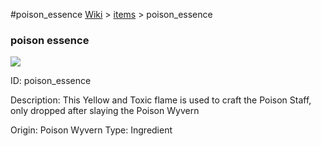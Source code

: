 #poison_essence
<a href="/wiki.html">Wiki</a> > <a href="/posts/wiki/items">items</a> > <a>poison_essence</a>
<div class="iteminfo">
<h3>poison essence</h3>
<img class="pixelimage" src="https://dragon-force-studio.com/images/EF_wiki/poison_essence.png">

<a class="iteminfoitem">ID: poison_essence</a></div>
Description:   This Yellow and Toxic flame is used to craft the Poison Staff, only dropped after slaying the Poison Wyvern

Origin:  Poison Wyvern
Type:  Ingredient